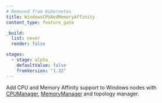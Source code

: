 ```yaml
---
# Removed from Kubernetes
title: WindowsCPUAndMemoryAffinity
content_type: feature_gate

_build:
  list: never
  render: false

stages:
  - stage: alpha 
    defaultValue: false
    fromVersion: "1.32"
---
```


Add CPU and Memory Affinity support to Windows nodes with [CPUManager](/docs/tasks/administer-cluster/cpu-management-policies/#windows-support),
[MemoryManager](/docs/tasks/administer-cluster/memory-manager/#windows-support)
and topology manager.